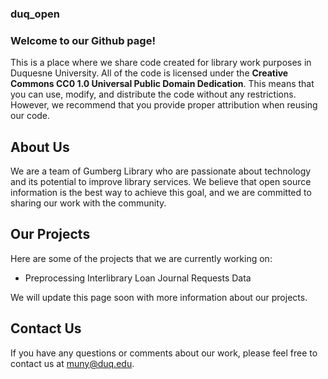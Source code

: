 ### duq_open
 
### Welcome to our Github page!

This is a place where we share code created for library work purposes in Duquesne University. All of the code is licensed under the **Creative Commons CC0 1.0 Universal Public Domain Dedication**. This means that you can use, modify, and distribute the code without any restrictions. However, we recommend that you provide proper attribution when reusing our code.

## About Us

We are a team of Gumberg Library who are passionate about technology and its potential to improve library services. We believe that open source information is the best way to achieve this goal, and we are committed to sharing our work with the community.

## Our Projects

Here are some of the projects that we are currently working on:

- Preprocessing Interlibrary Loan Journal Requests Data

We will update this page soon with more information about our projects.

## Contact Us

If you have any questions or comments about our work, please feel free to contact us at muny@duq.edu.
